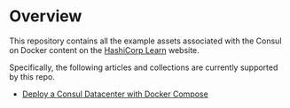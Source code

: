 # Overview

This repository contains all the example assets associated with the Consul
on Docker content on the [HashiCorp Learn](https://learn.hashicorp.com/consul)
website.

Specifically, the following articles and collections are currently supported by this repo.

- [Deploy a Consul Datacenter with Docker Compose](https://learn.hashicorp.com/tutorials/consul/docker-compose-datacenter)
